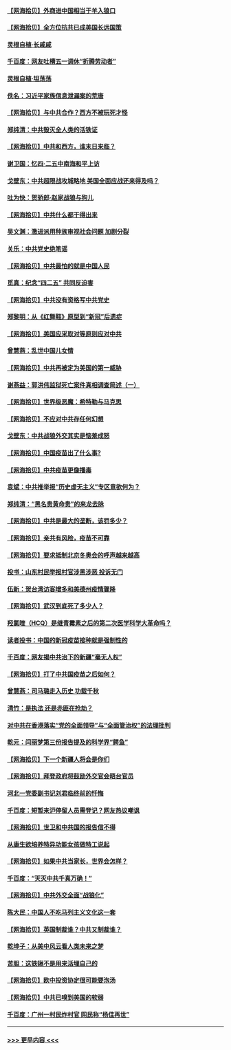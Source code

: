 #### [【网海拾贝】外商进中国相当于羊入狼口](../pages/nsc993/n12908274.md?t=04280352) 
#### [【网海拾贝】全方位抗共已成美国长远国策](../pages/nsc993/n12906878.md?t=04280352) 
#### [灵根自植‧长戚戚](../pages/nsc993/n12905585.md?t=04280352) 
#### [千百度：网友吐槽五一调休“折腾劳动者”](../pages/nsc993/n12905934.md?t=04280352) 
#### [灵根自植‧坦荡荡](../pages/nsc993/n12905562.md?t=04280352) 
#### [佚名：习近平家族信息泄漏案的荒唐](../pages/nsc993/n12904705.md?t=04280352) 
#### [【网海拾贝】与中共合作？西方不被玩死才怪](../pages/nsc993/n12903873.md?t=04280352) 
#### [郑纯清：中共毁灭全人类的活铁证](../pages/nsc993/n12903785.md?t=04280352) 
#### [【网海拾贝】中共和西方，谁末日来临？](../pages/nsc993/n12903482.md?t=04280352) 
#### [谢卫国：忆四‧二五中南海和平上访](../pages/nsc993/n12902192.md?t=04280352) 
#### [戈壁东：中共超限战攻城略地 美国全面应战还来得及吗？](../pages/nsc993/n12902297.md?t=04280352) 
#### [吐为快：贺骄郎‧赵家战狼与狗儿](../pages/nsc993/n12902280.md?t=04280352) 
#### [【网海拾贝】中共什么都干得出来](../pages/nsc993/n12897500.md?t=04280352) 
#### [吴文渊：激进派用种族审视社会问题 加剧分裂](../pages/nsc993/n12893881.md?t=04280352) 
#### [关乐：中共党史绝笔谣](../pages/nsc993/n12897270.md?t=04280352) 
#### [【网海拾贝】中共最怕的就是中国人民](../pages/nsc993/n12894705.md?t=04280352) 
#### [觅真：纪念“四二五” 共同反迫害](../pages/nsc993/n12894553.md?t=04280352) 
#### [【网海拾贝】中共没有资格写中共党史](../pages/nsc993/n12892231.md?t=04280352) 
#### [郑黎明：从《红舞鞋》原型到“新冠”后遗症](../pages/nsc993/n12890469.md?t=04280352) 
#### [【网海拾贝】美国应采取对等原则应对中共](../pages/nsc993/n12889176.md?t=04280352) 
#### [曾慧燕：乱世中国儿女情](../pages/nsc993/n12887931.md?t=04280352) 
#### [【网海拾贝】中共再被定为美国的第一威胁](../pages/nsc993/n12887580.md?t=04280352) 
#### [谢燕益：郭洪伟监狱死亡案件真相调查简述（一）](../pages/nsc993/n12885648.md?t=04280352) 
#### [【网海拾贝】世界级恶魔：希特勒与马克思](../pages/nsc993/n12884062.md?t=04280352) 
#### [【网海拾贝】不应对中共存任何幻想](../pages/nsc993/n12881460.md?t=04280352) 
#### [戈壁东：中共战狼外交其实是恼羞成怒](../pages/nsc993/n12880392.md?t=04280352) 
#### [【网海拾贝】中国疫苗出了什么事?](../pages/nsc993/n12879124.md?t=04280352) 
#### [【网海拾贝】中共疫苗更像播毒](../pages/nsc993/n12876631.md?t=04280352) 
#### [袁斌：中共推举报“历史虚无主义”专区意欲何为？](../pages/nsc993/n12876530.md?t=04280352) 
#### [郑纯清：“黑名贵黄命贵”的来龙去脉](../pages/nsc993/n12875589.md?t=04280352) 
#### [【网海拾贝】中共是最大的垄断，该罚多少？](../pages/nsc993/n12874006.md?t=04280352) 
#### [【网海拾贝】亲共有风险，疫苗不可靠](../pages/nsc993/n12872224.md?t=04280352) 
#### [【网海拾贝】要求抵制北京冬奥会的呼声越来越高](../pages/nsc993/n12868962.md?t=04280352) 
#### [投书：山东村民举报村官涉黑涉恶 投诉无门](../pages/nsc993/n12869726.md?t=04280352) 
#### [伍新：贺台湾访客增多和美德州疫情骤降](../pages/nsc993/n12865651.md?t=04280352) 
#### [【网海拾贝】武汉到底死了多少人？](../pages/nsc993/n12863707.md?t=04280352) 
#### [羟氯喹（HCQ）是继青霉素之后的第二次医学科学大革命吗？](../pages/nsc993/n12638564.md?t=04280352) 
#### [读者投书：中国的新冠疫苗接种就是强制性的](../pages/nsc993/n12859932.md?t=04280352) 
#### [千百度：网友揭中共治下的新疆“毫无人权”](../pages/nsc993/n12858385.md?t=04280352) 
#### [【网海拾贝】打了中共国疫苗之后如何？](../pages/nsc993/n12857866.md?t=04280352) 
#### [曾慧燕：司马璐走入历史 功载千秋](../pages/nsc993/n12856996.md?t=04280352) 
#### [清竹：是执法 还是赤匪在抢劫？](../pages/nsc993/n12856952.md?t=04280352) 
#### [对中共在香港落实“党的全面领导”与“全面管治权”的法理批判](../pages/nsc993/n12856929.md?t=04280352) 
#### [乾元：闫丽梦第三份报告提及的科学界“鳄鱼”](../pages/nsc993/n12855985.md?t=04280352) 
#### [【网海拾贝】下一个新疆人将会是你们](../pages/nsc993/n12855864.md?t=04280352) 
#### [【网海拾贝】拜登政府将鼓励外交官会晤台官员](../pages/nsc993/n12853615.md?t=04280352) 
#### [河北一党委副书记刘君临终前的忏悔](../pages/nsc993/n12849420.md?t=04280352) 
#### [千百度：短暂来沪停留人员需登记？网友热议嘲讽](../pages/nsc993/n12853497.md?t=04280352) 
#### [【网海拾贝】世卫和中共国的报告信不得](../pages/nsc993/n12850902.md?t=04280352) 
#### [从康生欲培养特异功能女孩做特工说起](../pages/nsc993/n12849289.md?t=04280352) 
#### [【网海拾贝】如果中共当家长，世界会怎样？](../pages/nsc993/n12848436.md?t=04280352) 
#### [千百度：“天灭中共千真万确！”](../pages/nsc993/n12845659.md?t=04280352) 
#### [【网海拾贝】中共外交全面“战狼化”](../pages/nsc993/n12845607.md?t=04280352) 
#### [陈大民：中国人不吃马列主义文化这一套](../pages/nsc993/n12842496.md?t=04280352) 
#### [【网海拾贝】英国制裁谁？中共又制裁谁？](../pages/nsc993/n12840909.md?t=04280352) 
#### [乾坤子：从美中风云看人类未来之梦](../pages/nsc993/n12840590.md?t=04280352) 
#### [苦胆：这铁锹不是用来活埋自己的](../pages/nsc993/n12839512.md?t=04280352) 
#### [【网海拾贝】欧中投资协定很可能要泡汤](../pages/nsc993/n12835122.md?t=04280352) 
#### [【网海拾贝】中共已嗅到美国的软弱](../pages/nsc993/n12832411.md?t=04280352) 
#### [千百度：广州一村民炸村官 网民称“杨佳再世”](../pages/nsc993/n12832380.md?t=04280352) 

----
#### [ >>> 更早内容 <<< ](../indexes/nsc993-earlier.md)
